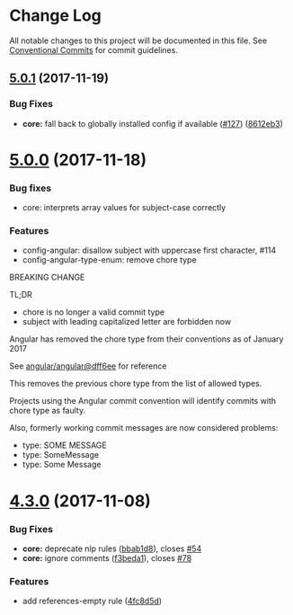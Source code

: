 # Change Log

All notable changes to this project will be documented in this file.
See [Conventional Commits](https://conventionalcommits.org) for commit guidelines.

<a name="5.0.1"></a>
## [5.0.1](https://github.com/marionebl/commitlint/compare/v5.0.0...v5.0.1) (2017-11-19)


### Bug Fixes

* **core:** fall back to globally installed config if available ([#127](https://github.com/marionebl/commitlint/issues/127)) ([8612eb3](https://github.com/marionebl/commitlint/commit/8612eb3))




<a name="5.0.0"></a>
# [5.0.0](https://github.com/marionebl/commitlint/compare/v4.3.0...v5.0.0) (2017-11-18)

### Bug fixes

* core: interprets array values for subject-case correctly

### Features

* config-angular: disallow subject with uppercase first character, #114
* config-angular-type-enum: remove chore type


BREAKING CHANGE

TL;DR
* chore is no longer a valid commit type
* subject with leading capitalized letter are forbidden now

Angular has removed the chore type from their
conventions as of January 2017

See [angular/angular@dff6ee](https://github.com/angular/angular/commit/dff6ee32725197bdb81f3f63c5bd9805f2ed22bb#diff-6a3371457528722a734f3c51d9238c13L204)
for reference

This removes the previous chore type from the list
of allowed types.

Projects using the Angular commit convention will identify commits with chore type as faulty.

Also, formerly working commit messages are now considered problems:

*  type: SOME MESSAGE
*  type: SomeMessage
*  type: Some Message

<a name="4.3.0"></a>
# [4.3.0](https://github.com/marionebl/commitlint/compare/v4.2.2...v4.3.0) (2017-11-08)


### Bug Fixes

* **core:** deprecate nlp rules  ([bbab1d8](https://github.com/marionebl/commitlint/commit/bbab1d8)), closes [#54](https://github.com/marionebl/commitlint/issues/54)
* **core:** ignore comments ([f3beda1](https://github.com/marionebl/commitlint/commit/f3beda1)), closes [#78](https://github.com/marionebl/commitlint/issues/78)


### Features

* add references-empty rule ([4fc8d5d](https://github.com/marionebl/commitlint/commit/4fc8d5d))
